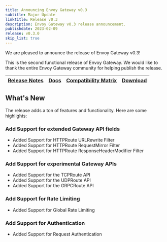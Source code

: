 ```yaml
---
title: Announcing Envoy Gateway v0.3
subtitle: Major Update
linktitle: Release v0.3
description: Envoy Gateway v0.3 release announcement.
publishdate: 2023-02-09
release: v0.3.0
skip_list: true
---
```


We are pleased to announce the release of Envoy Gateway v0.3!

This is the second functional release of Envoy Gateway. We would like to thank the entire Envoy Gateway community for
helping publish the release.

| [Release Notes][] | [Docs][docs] | [Compatibility Matrix][matrix] | [Download][] |
|-------------------|--------------|--------------------------------|--------------|

## What's New

The release adds a ton of features and functionality. Here are some highlights:

### Add Support for extended Gateway API fields

+ Added Support for HTTPRoute URLRewrite Filter
+ Added Support for HTTPRoute RequestMirror Filter
+ Added Support for HTTPRoute ResponseHeaderModifier Filter

### Add Support for experimental Gateway APIs

+ Added Support for the TCPRoute API
+ Added Support for the UDPRoute API
+ Added Support for the GRPCRoute API

### Add Support for Rate Limiting

+ Added Support for Global Rate Limiting

### Add Support for Authentication

+ Added Support for Request Authentication

[Release Notes]: https://github.com/envoyproxy/gateway/blob/main/release-notes/v0.3.0.yaml
[matrix]: https://gateway.envoyproxy.io/v0.3.0/intro/compatibility.html
[docs]: https://gateway.envoyproxy.io/v0.3.0/index.html
[Download]: https://github.com/envoyproxy/gateway/releases/tag/v0.3.0
